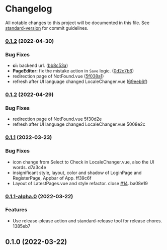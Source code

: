 # Changelog

All notable changes to this project will be documented in this file. See [standard-version](https://github.com/conventional-changelog/standard-version) for commit guidelines.

### [0.1.2](https://github.com/HorizonAsk/hoawiki-front/compare/v0.1.1...v0.1.2) (2022-04-30)


### Bug Fixes

* **ci:** backend url. ([bb8c53a](https://github.com/HorizonAsk/hoawiki-front/commit/bb8c53ac29f06a8559c3012be94b764d4c8b7b80))
* **PageEditor:** fix the mistake action in `Save` logic. ([0d2c7b6](https://github.com/HorizonAsk/hoawiki-front/commit/0d2c7b6c6b9a1518c5598476ea387610f06ef46e))
* redirection page of NotFound.vue ([5f038a1](https://github.com/HorizonAsk/hoawiki-front/commit/5f038a1144bc7515bfecd556b37c228ae7c47f57))
* refresh after UI language changed LocaleChanger.vue ([69eeb6f](https://github.com/HorizonAsk/hoawiki-front/commit/69eeb6f91188bc7f78c7c45b579be0a15a174a71))

### [0.1.2](///compare/v0.1.1...v0.1.2) (2022-04-29)


### Bug Fixes

* redirection page of NotFound.vue 5f30d2e
* refresh after UI language changed LocaleChanger.vue 5008e2c

### [0.1.1](///compare/v0.1.1-alpha.0...v0.1.1) (2022-03-23)


### Bug Fixes

* icon change from Select to Check in LocaleChanger.vue, also the UI words. d7a3c4e
* insignificant style, layout, color and shadow of LoginPage and RegisterPage, Appbar of App. ff39c6f
* Layout of LatestPages.vue and style refactor. close [#14](undefined/undefined/undefined/issues/14). ba08e19

### [0.1.1-alpha.0](///compare/v0.1.0...v0.1.1-alpha.0) (2022-03-22)


### Features

* Use release-please action and standard-release tool for release chores. 1385eb7

## 0.1.0 (2022-03-22)
